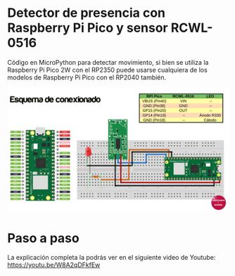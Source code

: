# Detector de presencia con Raspberry Pi Pico y sensor RCWL-0516

Código en MicroPython para detectar movimiento, si bien se utiliza la Raspberry Pi Pico 2W con el RP2350 puede usarse cualquiera de los modelos de Raspberry Pi Pico con el RP2040 también.

![Esquematico](esquematico.jpg)


# Paso a paso

La explicación completa la podrás ver en el siguiente video de Youtube:
https://youtu.be/W8A2qDFkfEw
